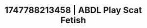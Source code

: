---
categories:
- Nerdy seduction
- Fantasy surrenderSlow strip tease
- Intimate moaning
- Glowing skin
- Neon-lit seduction
image: /assets/images/1747788213458.jpg
layout: post
seo:
  description: Featured content with high-quality ABDL Play, Scat Fetish. HD images
    available.
  keywords: ABDL Play, Scat Fetish
  og_image: /assets/images/1747788213458.jpg
  schema_type: VisualArtwork
tags:
- '#1747788213458'
- ABDL Play
- Scat Fetish
title: 1747788213458 | ABDL Play Scat Fetish
---